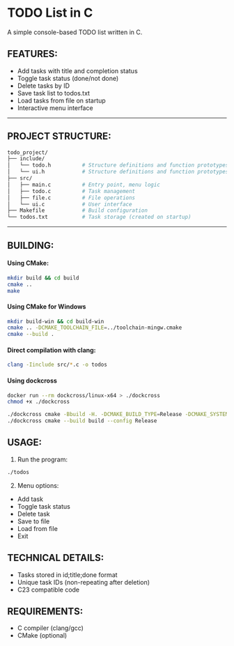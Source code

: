 # TODO List in C

A simple console-based TODO list written in C.

## FEATURES:
- Add tasks with title and completion status
- Toggle task status (done/not done)
- Delete tasks by ID
- Save task list to todos.txt
- Load tasks from file on startup
- Interactive menu interface

---

## PROJECT STRUCTURE:
```sh
todo_project/
├── include/
│   └── todo.h          # Structure definitions and function prototypes
│   └── ui.h            # Structure definitions and function prototypes
├── src/
│   ├── main.c          # Entry point, menu logic
│   ├── todo.c          # Task management
│   ├── file.c          # File operations
│   └── ui.c            # User interface
├── Makefile            # Build configuration
└── todos.txt           # Task storage (created on startup)
```
---

## BUILDING:

#### Using CMake:
```sh
mkdir build && cd build
cmake ..
make
```

#### Using CMake for Windows
```sh
mkdir build-win && cd build-win
cmake .. -DCMAKE_TOOLCHAIN_FILE=../toolchain-mingw.cmake
cmake --build .
```

#### Direct compilation with clang:
```sh
clang -Iinclude src/*.c -o todos
```

#### Using dockcross
```sh
docker run --rm dockcross/linux-x64 > ./dockcross
chmod +x ./dockcross

./dockcross cmake -Bbuild -H. -DCMAKE_BUILD_TYPE=Release -DCMAKE_SYSTEM_NAME=Windows
./dockcross cmake --build build --config Release
```

## USAGE:
1. Run the program:
```sh
./todos
```

2. Menu options:
- Add task
- Toggle task status
- Delete task
- Save to file
- Load from file
- Exit

## TECHNICAL DETAILS:
- Tasks stored in id;title;done format
- Unique task IDs (non-repeating after deletion)
- C23 compatible code

## REQUIREMENTS:
- C compiler (clang/gcc)
- CMake (optional)
